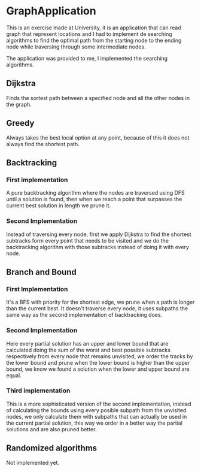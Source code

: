 # GraphApplication

This is an exercise made at University, it is an application that can read graph that represent locations and I had to implement de searching algorithms to find the optimal path from the starting node to the ending node while traversing through some intermediate nodes.

The application was provided to me, I implemented the searching algorithms.

## Dijkstra
Finds the sortest path between a specified node and all the other nodes in the graph.
## Greedy
Always takes the best local option at any point, because of this it does not always find the shortest path.
## Backtracking
### First implementation
A pure backtracking algorithm where the nodes are traversed using DFS until a solution is found, then when we reach a point that surpasses the current best solution in length we prune it.
### Second Implementation
Instead of traversing every node, first we apply Dijkstra to find the shortest subtracks form every point that needs to be visited and we do the backtracking algorithm with those subtracks instead of doing it with every node.
## Branch and Bound
### First Implementation
It's a BFS with priority for the shortest edge, we prune when a path is longer than the current best. It doesn't traverse every node, it uses subpaths the same way as the second implementation of backtracking does.
### Second Implementation
Here every partial solution has an upper and lower bound that are calculated doing the sum of the worst and best possible subtracks respectively from every node that remains unvisited, we order the tracks by the lower bound and prune when the lower bound is higher than the upper bound, we know we found a solution when the lower and upper bound are equal.
### Third implementation
This is a more sophisticated version of the second implementation, instead of calculating the bounds using every posible subpath from the unvisited nodes, we only calculate them with subpaths that can actually be used in the current partial solution, this way we order in a better way the partial solutions and are also pruned better.
## Randomized algorithms
Not implemented yet.
